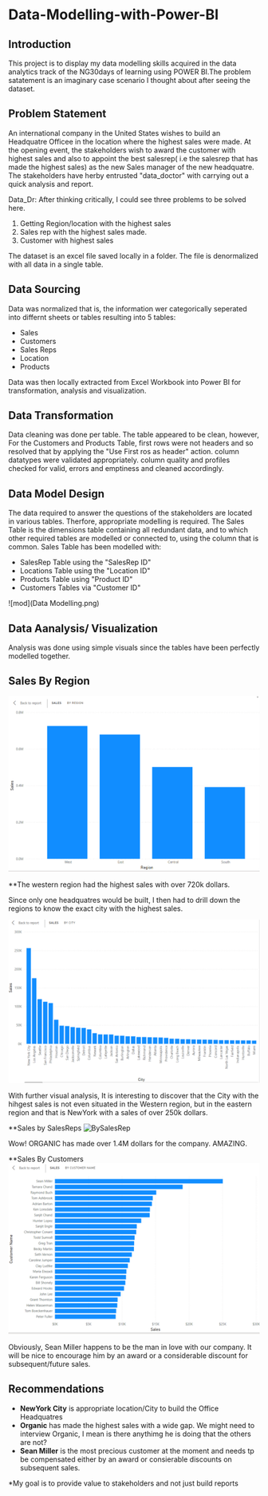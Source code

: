 # Data-Modelling-with-Power-BI

## Introduction
This project is to display my data modelling skills acquired in the data analytics track of the NG30days of learning using POWER BI.The problem satatement is an imaginary case scenario I thought about after seeing the dataset. 

## Problem Statement
An international company in the United States wishes to build an Headquatre Officee in the location where the highest sales were made.
At the opening event, the stakeholders wish to award the customer with highest sales and also to appoint the best salesrep( i.e the salesrep that has made the highest sales) as the new Sales manager of the new headquatre.
The stakeholders have herby entrusted "data_doctor" with carrying out a quick analysis and report.

Data_Dr: After thinking critically, I could see three problems to be solved here.
1. Getting Region/location with the highest sales
2. Sales rep with the highest sales made.
3. Customer with highest sales

The dataset is an excel file saved locally in a folder. The file is  denormalized with all data in a single table.

## Data Sourcing
Data was normalized that is, the information wer categorically seperated into differnt sheets or tables resulting into 5 tables:
- Sales
- Customers
- Sales Reps
- Location
- Products

 Data was then locally extracted from Excel Workbook into Power BI for transformation, analysis and visualization.

## Data Transformation

Data cleaning was done per table.
The table appeared to be clean, however, 
For the Customers and Products Table, first rows were not headers and so resolved that by applying the "Use First ros as header" action.
column datatypes were validated appropriately.
column quality and profiles checked for valid, errors and emptiness and cleaned accordingly.

## Data Model Design
The data required to answer the questions of the stakeholders are located in various tables.
Therfore, appropriate modelling is required.
The Sales Table is the dimensions table containing all redundant data, and to which other required tables are modelled or connected to, using the 
column that is common.
Sales Table has been modelled with:
- SalesRep Table using the "SalesRep ID"
- Locations Table using the "Location ID"
- Products Table using "Product ID"
- Customers Tables via "Customer ID"

![mod](Data Modelling.png)


## Data Aanalysis/ Visualization
Analysis was done using simple visuals since the tables have been perfectly modelled together.

## Sales By Region

![ByLocation](SalesByRegion.png)

**The western region had the highest sales with over 720k dollars.

Since only one headquatres would be built, I then had to drill down the regions to know the exact city with the highest sales.

![SalesByCity](SalesByCity.png)

With further visual analysis, It is interesting to discover that the City with the hihgest sales is not even situated in the Western region,
but in the eastern region and that is NewYork with a sales of over 250k dollars.

**Sales by SalesReps
![BySalesRep](SalesRep_pie.png)

Wow! ORGANIC has made over 1.4M dollars for the company. AMAZING.

**Sales By Customers
![ByCustomers](SalesByCustomer.png)

Obviously, Sean Miller happens to be the man in love with our company. It will be nice to encourage him by an award or a considerable discount for subsequent/future sales.

## Recommendations
- **NewYork City** is appropriate location/City to build the Office Headquatres 
- **Organic** has made the highest sales with a wide gap. We might need to interview Organic, I mean is there anythimg he is doing that the others are not?
- **Sean Miller** is the most precious customer at the moment and needs tp be compensated either by an award or consierable discounts on subsequent sales. 


*My goal is to provide value to stakeholders and not just build reports
